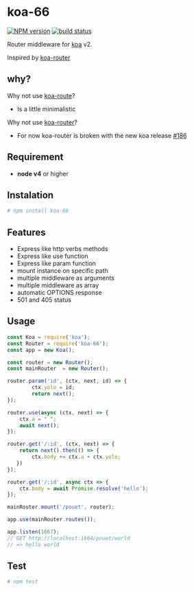 # koa-66

[![NPM version][npm-image]][npm-url]
[![build status][travis-image]][travis-url]

Router middleware for [koa](https://github.com/koajs/koa) v2.

Inspired by [koa-router](https://github.com/alexmingoia/koa-router)

## why?
Why not use [koa-route](https://github.com/koajs/route)?

- Is a little minimalistic

Why not use [koa-router](https://github.com/alexmingoia/koa-router)?

- For now koa-router is broken with the new koa release [#186](https://github.com/alexmingoia/koa-router/issues/186)

## Requirement

- __node v4__ or higher

## Instalation

```bash
# npm install koa-66
```
## Features

- Express like http verbs methods
- Express like use function
- Express like param function
- mount instance on specific path
- multiple middleware as arguments
- multiple middleware as array
- automatic OPTIONS response
- 501 and 405 status

## Usage

```js
const Koa = require('koa');
const Router = require('koa-66');
const app = new Koa();

const router = new Router();
const mainRouter  = new Router();

router.param('id', (ctx, next, id) => {
        ctx.yolo = id;
        return next();
});

router.use(async (ctx, next) => {
    ctx.a = " ";
    await next();
});

router.get('/:id', (ctx, next) => {
    return next().then(() => {
        ctx.body += ctx.a + ctx.yolo;
   })
});

router.get('/:id', async ctx => {
    ctx.body = await Promise.resolve('hello');
});

mainRouter.mount('/pouet', router);

app.use(mainRouter.routes());

app.listen(1667);
// GET http://localhost:1664/pouet/world
// => hello world
```

## Test
```bash
# npm test

```

[npm-image]: https://img.shields.io/npm/v/koa-66.svg?style=flat-square
[npm-url]: https://npmjs.org/package/koa-66
[travis-image]: https://api.travis-ci.org/menems/koa-66.svg?branch=master&style=flat-square
[travis-url]: https://travis-ci.org/menems/koa-66
